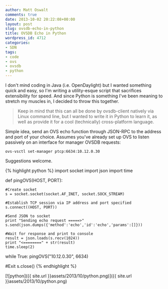 ```yaml
---
author: Matt Oswalt
comments: true
date: 2013-10-02 20:22:08+00:00
layout: post
slug: ovsdb-echo-in-python
title: OVSDB Echo in Python
wordpress_id: 4712
categories:
- SDN
tags:
- code
- ovs
- ovsdb
- python
---
```


I don't mind coding in Java (i.e. OpenDaylight) but I wanted something quick and easy, so I'm writing a utility-esque script that sacrifices extensibility for speed. And since Python is something I've been meaning to stretch my muscles in, I decided to throw this together.

> Keep in mind that this can all be done by ovsdb-client natively via Linux command line, but I wanted to write it in Python to learn it, as well as provide it for a cool (technically) cross-platform language.

Simple idea, send an OVS echo function through JSON-RPC to the address and port of your choice. Assumes you've already set up OVS to listen passively on an interface for manager OVSDB requests:
    
    ovs-vsctl set-manager ptcp:6634:10.12.0.30

Suggestions welcome.

{% highlight python %}
import socket
import json
import time
 
def pingOVS(HOST, PORT):
    
    #Create socket
    s = socket.socket(socket.AF_INET, socket.SOCK_STREAM)
 
    #Establish TCP session via IP address and port specified
    s.connect((HOST, PORT))
 
    #Send JSON to socket
    print "Sending echo request =====>"
    s.send(json.dumps({'method':'echo','id':'echo','params':[]}))
 
    #Wait for response and print to console
    result = json.loads(s.recv(1024))
    print "<========" + str(result)
    time.sleep(2)
 
while True:
    pingOVS("10.12.0.30", 6634)
 
#Exit
s.close()
{% endhighlight %}

[![python]({{ site.url }}assets/2013/10/python.png)]({{ site.url }}assets/2013/10/python.png)




